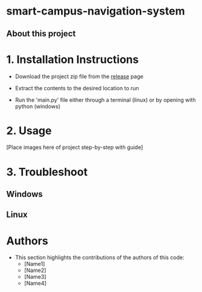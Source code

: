 # smart-campus-navigation-system

## About this project


# 1. Installation Instructions
- Download the project zip file from the [release](https://github.com/andrewasaleh/smart-campus-navigation-system/releases) page

- Extract the contents to the desired location to run

- Run the 'main.py' file either through a terminal (linux) or by opening with python (windows)

# 2. Usage

[Place images here of project step-by-step with guide]

# 3. Troubleshoot

## Windows

## Linux


# Authors
- This section highlights the contributions of the authors of this code:
  * [Name1]
  * [Name2]
  * [Name3]
  * [Name4]
